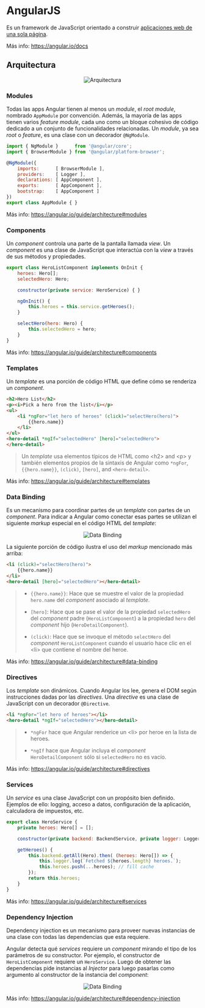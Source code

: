 # AngularJS

Es un framework de JavaScript orientado a construir [aplicaciones web de una sola página]().

Más info: https://angular.io/docs

## Arquitectura

<p align="center"><img src="./img/arquitectura.png" alt="Arquitectura" /></p>

### Modules

Todas las apps Angular tienen al menos un *module*, el *root module*, nombrado `AppModule` por convención. Además, la mayoría de las apps tienen varios *feature module*, cada uno como un bloque cohesivo de código dedicado a un conjunto de funcionalidades relacionadas. Un *module*, ya sea *root* o *feature*, es una clase con un decorador `@NgModule`.

```js
import { NgModule }      from '@angular/core';
import { BrowserModule } from '@angular/platform-browser';

@NgModule({
    imports:      [ BrowserModule ],
    providers:    [ Logger ],
    declarations: [ AppComponent ],
    exports:      [ AppComponent ],
    bootstrap:    [ AppComponent ]
})
export class AppModule { }
```

Más info: https://angular.io/guide/architecture#modules

### Components

Un *component* controla una parte de la pantalla llamada *view*. Un *component* es una clase de JavaScript que interactúa con la *view* a través de sus métodos y propiedades.

```js
export class HeroListComponent implements OnInit {
    heroes: Hero[];
    selectedHero: Hero;

    constructor(private service: HeroService) { }

    ngOnInit() {
        this.heroes = this.service.getHeroes();
    }

    selectHero(hero: Hero) { 
        this.selectedHero = hero; 
    }
}
```

Más info: https://angular.io/guide/architecture#components

### Templates

Un *template* es una porción de código HTML que define cómo se renderiza un *component*.

```html
<h2>Hero List</h2>
<p><i>Pick a hero from the list</i></p>
<ul>
    <li *ngFor="let hero of heroes" (click)="selectHero(hero)">
        {{hero.name}}
    </li>
</ul>
<hero-detail *ngIf="selectedHero" [hero]="selectedHero">
</hero-detail>
```

> Un *template* usa elementos típicos de HTML como &lt;h2&gt; and &lt;p&gt; y también elementos propios de la sintaxis de Angular como `*ngFor`, `{{hero.name}}`, `(click)`, `[hero]`, and `<hero-detail>`.

Más info: https://angular.io/guide/architecture#templates

### Data Binding

Es un mecanismo para coordinar partes de un *template* con partes de un *component*. Para indicar a Angular como conectar esas partes se utilizan el siguiente *markup* especial en el código HTML del *template*:

<p align="center"><img src="./img/databinding.png" alt="Data Binding" /></p>

La siguiente porción de código ilustra el uso del *markup* mencionado más arriba:

```html
<li (click)="selectHero(hero)">
    {{hero.name}}
</li>
<hero-detail [hero]="selectedHero"></hero-detail>
```

> * `{{hero.name}}`: Hace que se muestre el valor de la propiedad `hero.name` del *component* asociado al *template*.
>
> * `[hero]`: Hace que se pase el valor de la propiedad `selectedHero` del *component* padre (`HeroListComponent`) a la propiedad `hero` del *component* hijo (`HeroDetailComponent`).
>
> * `(click)`: Hace que se invoque el método `selectHero` del *component* `HeroListComponent` cuando el usuario hace clic en el &lt;li&gt; que contiene el nombre del heroe.

Más info: https://angular.io/guide/architecture#data-binding

### Directives

Los *template* son dinámicos. Cuando Angular los lee, genera el DOM según instrucciones dadas por las *directives*. Una *directive* es una clase de JavaScript con un decorador `@Directive`.

```html      
<li *ngFor="let hero of heroes"></li>
<hero-detail *ngIf="selectedHero"></hero-detail>
```

> * `*ngFor` hace que Angular renderice un &lt;li&gt; por heroe en la lista de heroes.
>
> * `*ngIf` hace que Angular incluya el *component* `HeroDetailComponent` sólo si `selectedHero` no es vacío.

Más info: https://angular.io/guide/architecture#directives

### Services

Un *service* es una clase JavaScript con un propósito bien definido. Ejemplos de ello: logging, acceso a datos, configuración de la aplicación, calculadora de impuestos, etc.

```js
export class HeroService {
    private heroes: Hero[] = [];

    constructor(private backend: BackendService, private logger: Logger) { }

    getHeroes() {
        this.backend.getAll(Hero).then( (heroes: Hero[]) => {
            this.logger.log(`Fetched ${heroes.length} heroes.`);
            this.heroes.push(...heroes); // fill cache
        });
        return this.heroes;
    }
}
```  

Más info: https://angular.io/guide/architecture#services

### Dependency Injection

Dependency injection es un mecanismo para proveer nuevas instancias de una clase con todas las dependencias que esta requiere.

Angular detecta qué *services* requiere un *component* mirando el tipo de los parámetros de su constructor. Por ejemplo, el constructor de `HeroListComponent` requiere un `HeroService`. Luego de obtener las dependencias pide instancias al *Injector* para luego pasarlas como argumento al constructor de la instancia del *component*:

<p align="center"><img src="./img/dependency-injection.png" alt="Data Binding" /></p>

Más info: https://angular.io/guide/architecture#dependency-injection
